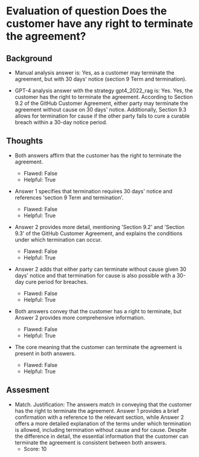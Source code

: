 # Evaluation of question Does the customer have any right to terminate the agreement?
## Background
- Manual analysis answer is: Yes, as a customer may terminate the agreement, but with 30 days' notice (section 9 Term and termination).

- GPT-4 analysis answer with the strategy gpt4_2022_rag is: Yes. Yes, the customer has the right to terminate the agreement. According to Section 9.2 of the GitHub Customer Agreement, either party may terminate the agreement without cause on 30 days' notice. Additionally, Section 9.3 allows for termination for cause if the other party fails to cure a curable breach within a 30-day notice period.
## Thoughts
- Both answers affirm that the customer has the right to terminate the agreement.
  - Flawed: False
  - Helpful: True

- Answer 1 specifies that termination requires 30 days' notice and references 'section 9 Term and termination'.
  - Flawed: False
  - Helpful: True

- Answer 2 provides more detail, mentioning 'Section 9.2' and 'Section 9.3' of the GitHub Customer Agreement, and explains the conditions under which termination can occur.
  - Flawed: False
  - Helpful: True

- Answer 2 adds that either party can terminate without cause given 30 days' notice and that termination for cause is also possible with a 30-day cure period for breaches.
  - Flawed: False
  - Helpful: True

- Both answers convey that the customer has a right to terminate, but Answer 2 provides more comprehensive information.
  - Flawed: False
  - Helpful: True

- The core meaning that the customer can terminate the agreement is present in both answers.
  - Flawed: False
  - Helpful: True

## Assesment
- Match. Justification: The answers match in conveying that the customer has the right to terminate the agreement. Answer 1 provides a brief confirmation with a reference to the relevant section, while Answer 2 offers a more detailed explanation of the terms under which termination is allowed, including termination without cause and for cause. Despite the difference in detail, the essential information that the customer can terminate the agreement is consistent between both answers.
  - Score: 10

